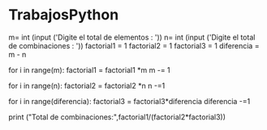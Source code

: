 # TrabajosPython
m=  int (input ('Digite el total de elementos : '))
n= int (input  ('Digite el total de combinaciones : '))
factorial1 = 1
factorial2 = 1
factorial3 = 1
diferencia = m - n

for i in range(m):
    factorial1 = factorial1 *m
    m -= 1

for i in range(n):
    factorial2 = factorial2 *n
    n -=1

for i in range(diferencia):
    factorial3 = factorial3*diferencia
    diferencia -=1
       
print ("Total de combinaciones:",factorial1/(factorial2*factorial3))
